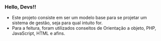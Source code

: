 ### Hello, Devs!!
- Este projeto consiste em ser um modelo base para se projetar um sistema de gestão, seja para qual intuito for.
- Para a feitura, foram utilizados conseitos de Orientação a objeto, PHP, JavaScript, HTML e afins.
